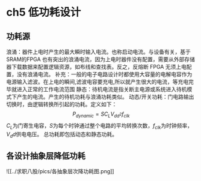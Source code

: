 
# ch5 低功耗设计
## 功耗源
浪涌：器件上电时产生的最大瞬时输入电流。也称启动电流。与设备有关，基于SRAM的FPGA 也有突出的浪涌电流，因为上电时器件没有配置，需要从外部存储器下载数据来配置逻辑资源，如布线和查找表。反之，反熔断 FPGA 无须上电配置，没有浪涌电流。
补充：一般的电子电路设计时都使用大容量的电解电容作为电源输入滤波。在上电的瞬间,滤波电容要充电,所以就产生很大的电流，等充电完毕就进入正常的工作电流范围
静态：待机电流是指关断主电源或系统进入待机模式下产生的电流。产生的待机功耗与浪涌功耗类似。
动态/开关功耗：门电路输出切换时，由逻辑转换所引起的功耗。定义如下：
$$
P_{dynamic} = SC_LV_{dd^2}f_{clk}
$$
$C_L$为门寄生电容，$S$为每个时钟通过整个电路的平均转换次数，$f_{clk}$为时钟频率，$V_dd$供电电压。
总功耗即包括动态和静态功耗。

## 各设计抽象层降低功耗
![[../求职八股/pics/各抽象层次降功耗图.png]]



